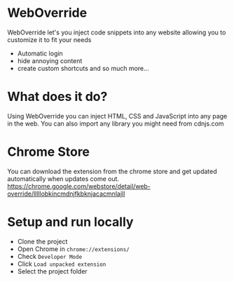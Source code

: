 # WebOverride
WebOverride let's you inject code snippets into any website allowing you to customize it to fit your needs
- Automatic login
- hide annoying content
- create custom shortcuts and so much more...

# What does it do?
Using WebOverride you can inject HTML, CSS and JavaScript into any page in the web.
You can also import any library you might need from cdnjs.com

# Chrome Store
You can download the extension from the chrome store and get updated automatically when updates come out.
<https://chrome.google.com/webstore/detail/web-override/lllllobkincmdnjfkbknjacacmnlajll>

# Setup and run locally
- Clone the project
- Open Chrome in `chrome://extensions/`
- Check `Developer Mode`
- Click `Load unpacked extension`
- Select the project folder
